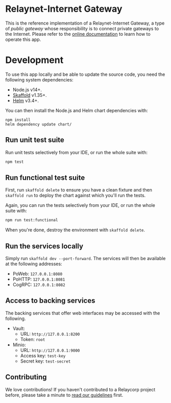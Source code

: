 # Relaynet-Internet Gateway

This is the reference implementation of a Relaynet-Internet Gateway, a type of _public gateway_ whose responsibility is to connect private gateways to the Internet. Please refer to the [online documentation](https://docs.relaycorp.tech/relaynet-internet-gateway/) to learn how to operate this app.

# Development

To use this app locally and be able to update the source code, you need the following system dependencies:

- Node.js v14+.
- [Skaffold](https://skaffold.dev/) v1.35+.
- [Helm](https://helm.sh/) v3.4+.

You can then install the Node.js and Helm chart dependencies with:

```
npm install
helm dependency update chart/
```

## Run unit test suite

Run unit tests selectively from your IDE, or run the whole suite with:

```bash
npm test
```

## Run functional test suite

First, run `skaffold delete` to ensure you have a clean fixture and then `skaffold run` to deploy the chart against which you'll run the tests.

Again, you can run the tests selectively from your IDE, or run the whole suite with:

```bash
npm run test:functional
```

When you're done, destroy the environment with `skaffold delete`.

## Run the services locally

Simply run `skaffold dev --port-forward`. The services will then be available at the following addresses:

- PoWeb: `127.0.0.1:8080`
- PoHTTP: `127.0.0.1:8081`
- CogRPC: `127.0.0.1:8082`

## Access to backing services

The backing services that offer web interfaces may be accessed with the following.

- Vault:
  - URL: `http://127.0.0.1:8200`
  - Token: `root`
- Minio:
  - URL: `http://127.0.0.1:9000`
  - Access key: `test-key`
  - Secret key: `test-secret`

## Contributing

We love contributions! If you haven't contributed to a Relaycorp project before, please take a minute to [read our guidelines](https://github.com/relaycorp/.github/blob/master/CONTRIBUTING.md) first.
